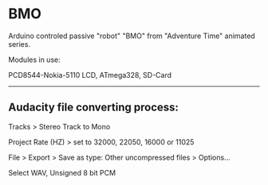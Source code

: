 # BMO

Arduino controled passive "robot" "BMO" from "Adventure Time" animated series.

Modules in use:

PCD8544-Nokia-5110 LCD, ATmega328, SD-Card


------


## Audacity file converting process:

Tracks > Stereo Track to Mono    

Project Rate (HZ) > set to 32000, 22050, 16000 or 11025    

File > Export > Save as type: Other uncompressed files > Options...  
  
Select WAV, Unsigned 8 bit PCM   
